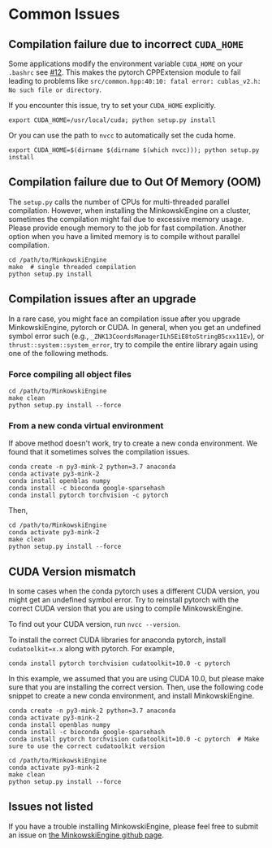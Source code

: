 # Common Issues


## Compilation failure due to incorrect `CUDA_HOME`

Some applications modify the environment variable `CUDA_HOME` on your `.bashrc` see [#12](https://github.com/StanfordVL/MinkowskiEngine/issues/12).
This makes the pytorch CPPExtension module to fail leading to problems like `src/common.hpp:40:10: fatal error: cublas_v2.h: No such file or directory`.

If you encounter this issue, try to set your `CUDA_HOME` explicitly.

```
export CUDA_HOME=/usr/local/cuda; python setup.py install
```

Or you can use the path to `nvcc` to automatically set the cuda home.

```
export CUDA_HOME=$(dirname $(dirname $(which nvcc))); python setup.py install
```


## Compilation failure due to Out Of Memory (OOM)

The `setup.py` calls the number of CPUs for multi-threaded parallel compilation. However, when installing the MinkowskiEngine on a cluster, sometimes the compilation might fail due to excessive memory usage. Please provide enough memory to the job for fast compilation. Another option when you have a limited memory is to compile without parallel compilation.

```
cd /path/to/MinkowskiEngine
make  # single threaded compilation
python setup.py install
```


## Compilation issues after an upgrade

In a rare case, you might face an compilation issue after you upgrade MinkowskiEngine, pytorch or CUDA. In general, when you get an undefined symbol error such (e.g., `_ZNK13CoordsManagerILh5EiE8toStringB5cxx11Ev`), or `thrust::system::system_error`, try to compile the entire library again using one of the following methods.

### Force compiling all object files

```
cd /path/to/MinkowskiEngine
make clean
python setup.py install --force
```


### From a new conda virtual environment

If above method doesn't work, try to create a new conda environment. We found that it sometimes solves the compilation issues.

```
conda create -n py3-mink-2 python=3.7 anaconda
conda activate py3-mink-2
conda install openblas numpy
conda install -c bioconda google-sparsehash
conda install pytorch torchvision -c pytorch
```

Then,

```
cd /path/to/MinkowskiEngine
conda activate py3-mink-2
make clean
python setup.py install --force
```


## CUDA Version mismatch


In some cases when the conda pytorch uses a different CUDA version, you might get an undefined symbol error. Try to reinstall pytorch with the correct CUDA version that you are using to compile MinkowskiEngine.

To find out your CUDA version, run `nvcc --version`.

To install the correct CUDA libraries for anaconda pytorch, install `cudatoolkit=x.x` along with pytorch. For example,

```
conda install pytorch torchvision cudatoolkit=10.0 -c pytorch
```

In this example, we assumed that you are using CUDA 10.0, but please make sure that you are installing the correct version. Then, use the following code snippet to create a new conda environment, and install MinkowskiEngine.

```
conda create -n py3-mink-2 python=3.7 anaconda
conda activate py3-mink-2
conda install openblas numpy
conda install -c bioconda google-sparsehash
conda install pytorch torchvision cudatoolkit=10.0 -c pytorch  # Make sure to use the correct cudatoolkit version

cd /path/to/MinkowskiEngine
conda activate py3-mink-2
make clean
python setup.py install --force
```


## Issues not listed

If you have a trouble installing MinkowskiEngine, please feel free to submit an issue on [the MinkowskiEngine github page](https://github.com/StanfordVL/MinkowskiEngine/issues).
